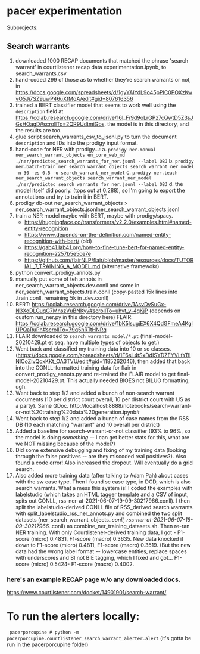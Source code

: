 # pacer experimentation

Subprojects:

## Search warrants

1. downloaded 1000 RECAP documents that matched the phrase 'search warrant' in courtlistener recap data experimentation.ipynb, to search_warrants.csv
2. hand-coded 299 of those as to whether they're search warrants or not, in https://docs.google.com/spreadsheets/d/1gyYAlYdL9o45pPIC0POXzKwvO5Ji7SZ9uwP46uXfMqA/edit#gid=807616356
3. trained a BERT classifier model that seems to work well using the `description` field at https://colab.research.google.com/drive/16l_Fr9d9oLrGPz7cQwtD5Z3sJGsHQagD#scrollTo=2QR9UdtmiGbs. the model is in this directory, and the results are too.
4. glue script search_warrants_csv_to_jsonl.py to turn the document `description` and IDs into the prodigy input format.
6. hand-code for NER with prodigy...: 
   a. `prodigy ner.manual ner_search_warrant_objects en_core_web_md ./ner/predicted_search_warrants_for_ner.jsonl --label OBJ` 
   b. `prodigy ner.batch-train ner_search_warrant_objects search_warrant_ner_model -n 30 -es 0.5 -o search_warrant_ner_model` 
   c. `prodigy ner.teach ner_search_warrant_objects search_warrant_ner_model ./ner/predicted_search_warrants_for_ner.jsonl --label OBJ`
   d. the model itself did poorly. (tops out at 0.288), so I'm going to export the annotations and try to train it in BERT.
7. prodigy db-out ner_search_warrant_objects > ner_search_warrant_objects.jsonlner_search_warrant_objects.jsonl
6. train a NER model maybe with BERT, maybe with prodigy/spacy.
    - https://huggingface.co/transformers/v2.2.0/examples.html#named-entity-recognition
    - https://www.depends-on-the-definition.com/named-entity-recognition-with-bert/ (old)
    - https://gab41.lab41.org/how-to-fine-tune-bert-for-named-entity-recognition-2257b5e5ce7e
    - https://github.com/flairNLP/flair/blob/master/resources/docs/TUTORIAL_7_TRAINING_A_MODEL.md (alternative framewokr)
8. python convert_prodigy_annots.py
9. manually put some of teh annots in ner_search_warrant_objects.dev.conll and some in ner_search_warrant_objects.train.conll (copy-pasted 15k lines into .train.conll, remaining 5k in .dev.conll)
10. BERT: https://colab.research.google.com/drive/1AsvDvSuGx-N3XoDLGuqG7MnszVuBNKyv#scrollTo=uhvt_y-4gKjP (depends on custom run_ner.py in this directory here)
    FLAIR: https://colab.research.google.com/drive/1bK5lsugjEX6X4QdGFmeA4KglUPQaRuPh#scrollTo=79q5hRTtHNRq
11. FLAIR downloaded to `search_warrants_model/*.pt` (final-model-20210429.pt et seq. have multiple types of objects to get.)
12. Went back and classified my training data into 10 or so classes. (https://docs.google.com/spreadsheets/d/1F6sL4tSxDdISYDZEYVLtYBINlCoZIvQoxKKt_OA3TVU/edit#gid=1185262046), then added that back into the CONLL-formatted training data for flair in convert_prodigy_annots.py and re-trained the FLAIR model to get final-model-20210429.pt. This actually needed BIOES not BILUO formatting, ugh.
13. Went back to step 1/2 and added a bunch of non-search warrant documents (10 per district court overall, 10 per district court with US as a party). Same GDoc. http://localhost:8888/notebooks/search-warrant-or-not%20training%20data%20generation.ipynb#
14. Went back to step 1/2 and added a bunch of case names from the RSS DB (10 each matching "warrant" and 10 overall per district)
15. Added a baseline for search-warrant-or-not classifier (93% to 96%, so the model is doing *something* -- I can get better stats for this, what are we NOT missing because of the model?)
16. Did some extensive debugging and fixing of my training data (looking through the false positives -- are they miscoded real positives?). Also found a code error! Also increased the dropout. Will eventually do a grid search.
17. Also added more training data (after talking to Adam Pah) about cases with the sw case type. Then I found sc case type, in DCD, which is also search warrants. What a mess this system is! I coded the examples with labelstudio (which takes an HTML tagger template and a CSV of input, spits out CONLL, rss-ner-at-2021-06-07-19-09-30217966.conll). I then split the labelstudio-derived CONLL file of RSS_derived search warrants with split_labelstudio_rss_ner_annots.py and combined the two split datasets (ner_search_warrant_objects.*.conll, rss-ner-at-2021-06-07-19-09-30217966.*.conll) as combine_ner_training_datasets.sh. Then re-ran NER training. With only Courtlistener-derived training data, I got - F1-score (micro) 0.4831, F1-score (macro) 0.3635. New data knocked it down to F1-score (micro) 0.4811, F1-score (macro) 0.3519. (But the new data had the wrong label format -- lowercase entities, replace spaces with underscores and BI not BIE tagging, which I fixed and got... F1-score (micro) 0.5424- F1-score (macro) 0.4002.




### here's an example RECAP page w/o any downloaded docs.
https://www.courtlistener.com/docket/14901901/search-warrant/


# To run the alerters locally:

` pacerporcupine # python -m pacerporcupine.courtlistener_search_warrant_alerter.alert` (it's gotta be run in the pacerporcupine folder)